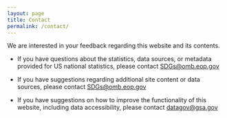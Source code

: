 ```yaml
---
layout: page
title: Contact
permalink: /contact/
---
```

We are interested in your feedback regarding this website and its contents.


- If you have questions about the statistics, data sources, or metadata provided for US national statistics, please contact [SDGs@omb.eop.gov](mailto:US_Chief_Statistician@omb.eop.gov)

- If you have suggestions regarding additional site content or data sources, please contact [SDGs@omb.eop.gov](mailto:US_Chief_Statistician@omb.eop.gov)  

- If you have suggestions on how to improve the functionality of this website, including data accessibility, please contact [datagov@gsa.gov](mailto:datagov@gsa.gov)

